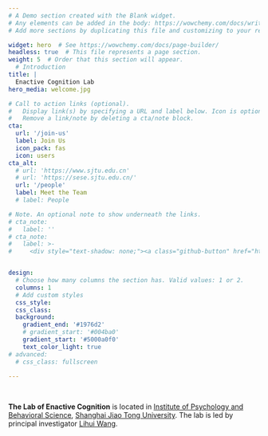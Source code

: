 ```yaml
---
# A Demo section created with the Blank widget.
# Any elements can be added in the body: https://wowchemy.com/docs/writing-markdown-latex/
# Add more sections by duplicating this file and customizing to your requirements.

widget: hero  # See https://wowchemy.com/docs/page-builder/
headless: true  # This file represents a page section.
weight: 5  # Order that this section will appear.
  # Introduction
title: |
  Enactive Cognition Lab
hero_media: welcome.jpg

# Call to action links (optional).
#   Display link(s) by specifying a URL and label below. Icon is optional for `cta`.
#   Remove a link/note by deleting a cta/note block.
cta:
  url: '/join-us'
  label: Join Us
  icon_pack: fas
  icon: users
cta_alt:
  # url: 'https://www.sjtu.edu.cn'
  # url: 'https://sese.sjtu.edu.cn/'
  url: '/people'
  label: Meet the Team
  # label: People

# Note. An optional note to show underneath the links.
# cta_note:
#   label: ''
# cta_note:
#   label: >-
#     <div style="text-shadow: none;"><a class="github-button" href="https://sese.sjtu.edu.cn/" data-icon="octicon-star" data-size="large" data-show-count="true" aria-label="Star">Institute of Psychology and Behavioral Science</a></div><div style="text-shadow: none;"><a class="github-button" href="https://www.sjtu.edu.cn" data-icon="octicon-star" data-size="large" data-show-count="true" aria-label="Star">Shanghai Jiao Tong University</a></div>


design:
  # Choose how many columns the section has. Valid values: 1 or 2.
  columns: 1
  # Add custom styles
  css_style:
  css_class:
  background:
    gradient_end: '#1976d2'
    # gradient_start: '#004ba0'
    gradient_start: '#5000a0f0'
    text_color_light: true
# advanced:
  # css_class: fullscreen

---
```


<br>

<!-- The **Rock Neuro Research Group** has been a center of excellence for perception and action research, teaching, and practice since its founding in 2020？ -->
<!-- Taking an opposite standing point of dualism, we take an enactive approach to understanding human cognition. We focus on the interaction between perception and action. -->

<!-- The main research interests of the group include: -->
<!-- This lab, led by research associate professor -->
<!-- **The Lab of Enactive Cognition**  -->
<!-- This lab is  -->
<!-- led by principal investigator [Lihui Wang](/authors/admin/),  -->
**The Lab of Enactive Cognition** is located in [Institute of Psychology and Behavioral Science](https://psy.sjtu.edu.cn/), [Shanghai Jiao Tong University](https://www.sjtu.edu.cn). The lab is led by principal investigator [Lihui Wang](/author/lihui-wang/).
 <!-- and the main research interests include:
  - Enactive cognition
  - Interaction between perception and action -->

<br>
<br>
